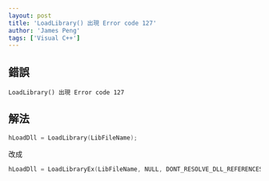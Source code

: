 ```yaml
---
layout: post
title: 'LoadLibrary() 出現 Error code 127'
author: 'James Peng'
tags: ['Visual C++']
---
```


## 錯誤 ##

    LoadLibrary() 出現 Error code 127

## 解法 ##

~~~cpp
hLoadDll = LoadLibrary(LibFileName);
~~~

改成

~~~cpp
hLoadDll = LoadLibraryEx(LibFileName, NULL, DONT_RESOLVE_DLL_REFERENCES);
~~~

